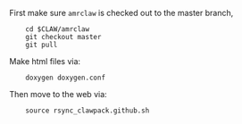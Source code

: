 
First make sure `amrclaw` is checked out to the master branch,

```
    cd $CLAW/amrclaw
    git checkout master
    git pull
```

Make html files via:

```
    doxygen doxygen.conf
```

Then move to the web via:

```
    source rsync_clawpack.github.sh
```
